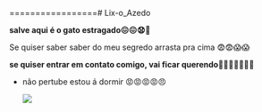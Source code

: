 =================# Lix-o_Azedo

**salve aqui é o gato estragado😖😖😧🥳**

Se quiser saber saber do meu segredo arrasta pra cima 😨😨😱😱

**se quiser entrar em contato comigo, vai ficar querendo🤬🤬🤬🥶🥶🥶🥵**

- não pertube estou á dormir 😡😡😡😡😠

  ![](https://media.tenor.com/MbqP8c2J2UUAAAAM/hakari.gif)

